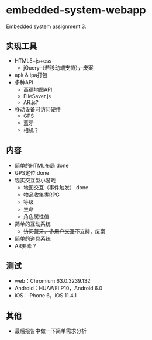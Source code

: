# embedded-system-webapp
Embedded system assignment 3.

## 实现工具
* HTML5+js+css
    * <del>jQuery（若移动端支持），废案</del>
* apk & ipa打包
* 多种API
    * 高德地图API
    * FileSaver.js
    * AR.js?
* 移动设备可访问硬件
    * GPS
    * 蓝牙
    * 相机？

## 内容
* 简单的HTML布局 done
* GPS定位 done
* 现实交互型小游戏
    * 地图交互（事件触发） done
    * 物品收集类RPG
    * 等级
    * 生命
    * 角色属性值
* 简单的互动系统
    * <del>访问蓝牙，多用户交互</del>不支持，废案
* 简单的道具系统
* AR要素？

## 测试
* web：Chromium 63.0.3239.132
* Android：HUAWEI P10，Android 6.0
* iOS：iPhone 6，iOS 11.4.1

## 其他
* 最后报告中做一下简单需求分析